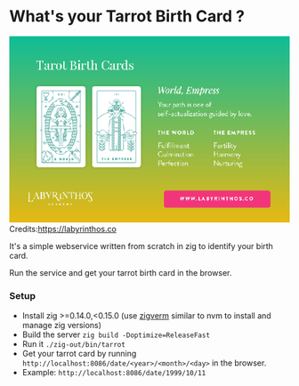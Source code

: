 # What's your Tarrot Birth Card ?
![tarrot](resources/tarots/10.png)
Credits:https://labyrinthos.co

It's a simple webservice written from scratch in zig to identify your birth card.

Run the service and get your tarrot birth card in the browser.

### Setup
- Install zig >=0.14.0,<0.15.0 (use [zigverm](https://github.com/AMythicDev/zigverm) similar to nvm to install and manage zig versions)
- Build the server `zig build -Doptimize=ReleaseFast`
- Run it `./zig-out/bin/tarrot`
- Get your tarrot card by running `http://localhost:8086/date/<year>/<month>/<day>` in the browser.
- Example: `http://localhost:8086/date/1999/10/11`

